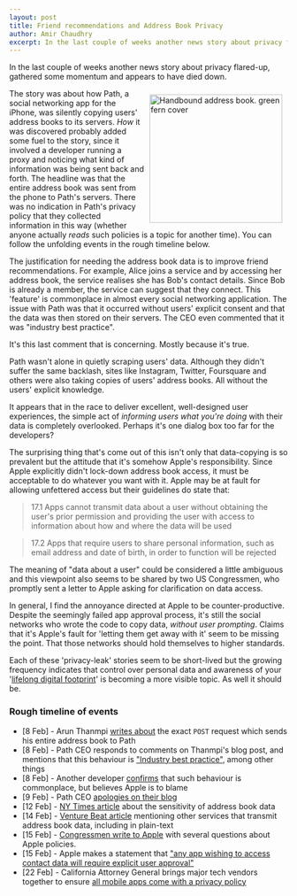 ```yaml
---
layout: post
title: Friend recommendations and Address Book Privacy
author: Amir Chaudhry
excerpt: In the last couple of weeks another news story about privacy flared-up, gathered some momentum and appears to have died down. The story was about how Path, a social networking app for the iPhone, was silently copying users' address books to its servers.
---
```


<!-- # Friend recommendations and address book privacy -->

In the last couple of weeks another news story about privacy flared-up, gathered some momentum and appears to have died down.

<a href="http://www.flickr.com/photos/moonbindery/3312836664/" title="Handbound address book. green fern cover by Barbara Simler, on Flickr"><img src="http://farm4.staticflickr.com/3641/3312836664_ef8e302412_m.jpg" width="240" height="232" align="right" hspace="10" vspace="10" alt="Handbound address book. green fern cover"></a>
The story was about how Path, a social networking app for the iPhone, was silently copying users' address books to its servers.  *How* it was discovered probably added some fuel to the story, since it involved a developer running a proxy and noticing what kind of information was being sent back and forth.  The headline was that the entire address book was sent from the phone to Path's servers.  There was no indication in Path's privacy policy that they collected information in this way (whether anyone actually *reads* such policies is a topic for another time).  You can follow the unfolding events in the rough timeline below.

The justification for needing the address book data is to improve friend recommendations.  For example, Alice joins a service and by accessing her address book, the service realises she has Bob's contact details.  Since Bob is already a member, the service can suggest that they connect.  This 'feature' is commonplace in almost every social networking application.  The issue with Path was that it occurred without users' explicit consent and that the data was then stored on their servers.  The CEO even commented that it was "industry best practice".

It's this last comment that is concerning.  Mostly because it's true.

Path wasn't alone in quietly scraping users' data.  Although they didn't suffer the same backlash, sites like Instagram, Twitter, Foursquare and others were also taking copies of users' address books. All without the users' explicit knowledge.  

It appears that in the race to deliver excellent, well-designed user experiences, the simple act of *informing users what you're doing* with their data is completely overlooked.  Perhaps it's one dialog box too far for the developers?  

The surprising thing that's come out of this isn't only that data-copying is so prevalent but the attitude that it's somehow Apple's responsibility.  Since Apple explicitly didn't lock-down address book access, it must be acceptable to do whatever you want with it.  Apple may be at fault for allowing unfettered access but their guidelines do state that:

> 17.1 Apps cannot transmit data about a user without obtaining the user's prior permission and providing the user with access to information about how and where the data will be used

> 17.2 Apps that require users to share personal information, such as email address and date of birth, in order to function will be rejected

The meaning of "data about a user" could be considered a little ambiguous and this viewpoint also seems to be shared by two US Congressmen, who promptly sent a letter to Apple asking for clarification on data access.

In general, I find the annoyance directed at Apple to be counter-productive. Despite the seemingly failed app approval process, it's still the social networks who wrote the code to copy data, *without user prompting*.  Claims that it's Apple's fault for 'letting them get away with it' seem to be missing the point.  That those networks should hold themselves to higher standards.  

Each of these 'privacy-leak' stories seem to be short-lived but the growing frequency indicates that control over personal data and awareness of your '[lifelong digital footprint][horizon-institute]' is becoming a more visible topic.  As well it should be.


### Rough timeline of events

- \[8 Feb\] - Arun Thanmpi [writes about][thanmpi-post] the exact `POST` request which sends his entire address book to Path
- \[8 Feb\] - Path CEO responds to comments on Thanmpi's blog post, and mentions that this behaviour is ["Industry best practice"][path-ceo-comment], among other things
- \[8 Feb\] - Another developer [confirms][curtis-post] that such behaviour is commonplace, but believes Apple is to blame
- \[9 Feb\] - Path CEO [apologies on their blog][path-apology]
- \[12 Feb\] - [NY Times article][ny-times-article] about the sensitivity of address book data
- \[14 Feb\] - [Venture Beat article][venture-beat-article] mentioning other services that transmit address book data, including in plain-text
- \[15 Feb\] - [Congressmen write to Apple][letter-to-apple] with several questions about Apple policies. 
- \[15 Feb\] - Apple makes a statement that ["any app wishing to access contact data will require explicit user approval"][apple-response]
- \[22 Feb\] - California Attorney General brings major tech vendors together to ensure [all mobile apps come with a privacy policy][mobile-privacy-guidelines]


<!-- ### Links -->

[thanmpi-post]: http://mclov.in/2012/02/08/path-uploads-your-entire-address-book-to-their-servers.html

[path-ceo-comment]: http://mclov.in/2012/02/08/path-uploads-your-entire-address-book-to-their-servers.html#comment-432242293

[hn-post]: http://news.ycombinator.com/item?id=3563016

[curtis-post]: http://dcurt.is/stealing-your-address-book

[path-apology]: http://blog.path.com/post/17274932484/we-are-sorry

[ny-times-article]: http://bits.blogs.nytimes.com/2012/02/12/disruptions-so-many-apologies-so-much-data-mining/

[venture-beat-article]: http://venturebeat.com/2012/02/14/iphone-address-book/

[letter-to-apple]: http://thenextweb.com/apple/2012/02/15/congress-sends-letter-to-apple-questioning-the-path-debacle-developer-data-access/

[apple-response]: http://allthingsd.com/20120215/apple-app-access-to-contact-data-will-require-explicit-user-permission/

[mobile-privacy-guidelines]: http://techcrunch.com/2012/02/22/apple-google-and-others-agree-to-mobile-app-privacy-policy-guidelines/

[horizon-institute]: http://www.horizon.ac.uk/Horizon-Research